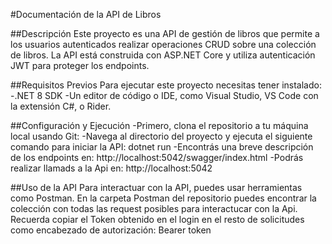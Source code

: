 #Documentación de la API de Libros


##Descripción
Este proyecto es una API de gestión de libros que permite a los usuarios autenticados realizar operaciones CRUD sobre una colección de libros. 
La API está construida con ASP.NET Core y utiliza autenticación JWT para proteger los endpoints.


##Requisitos Previos
Para ejecutar este proyecto necesitas tener instalado:
-.NET 8 SDK
-Un editor de código o IDE, como Visual Studio, VS Code con la extensión C#, o Rider.


##Configuración y Ejecución
-Primero, clona el repositorio a tu máquina local usando Git:
-Navega al directorio del proyecto y ejecuta el siguiente comando para iniciar la API:  dotnet run 
-Encontrás una breve descripción de los endpoints en: http://localhost:5042/swagger/index.html
-Podrás realizar llamads a la Api en: http://localhost:5042


##Uso de la API
Para interactuar con la API, puedes usar herramientas como Postman. 
En la carpeta Postman del repositorio puedes encontrar la colección con todas las request posibles para interactucar con la Api. 
Recuerda copiar el Token obtenido en el login en el resto de solicitudes como encabezado de autorización: Bearer token


